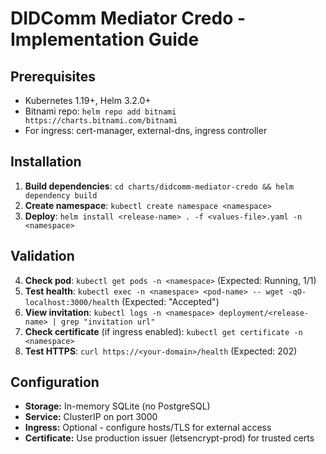 # DIDComm Mediator Credo - Implementation Guide

## Prerequisites
- Kubernetes 1.19+, Helm 3.2.0+
- Bitnami repo: `helm repo add bitnami https://charts.bitnami.com/bitnami`
- For ingress: cert-manager, external-dns, ingress controller

## Installation

1. **Build dependencies**: `cd charts/didcomm-mediator-credo && helm dependency build`
2. **Create namespace**: `kubectl create namespace <namespace>`
3. **Deploy**: `helm install <release-name> . -f <values-file>.yaml -n <namespace>`

## Validation

4. **Check pod**: `kubectl get pods -n <namespace>` (Expected: Running, 1/1)
5. **Test health**: `kubectl exec -n <namespace> <pod-name> -- wget -qO- localhost:3000/health` (Expected: "Accepted")
6. **View invitation**: `kubectl logs -n <namespace> deployment/<release-name> | grep "invitation url"`
7. **Check certificate** (if ingress enabled): `kubectl get certificate -n <namespace>`
8. **Test HTTPS**: `curl https://<your-domain>/health` (Expected: 202)

## Configuration
- **Storage:** In-memory SQLite (no PostgreSQL)
- **Service:** ClusterIP on port 3000
- **Ingress:** Optional - configure hosts/TLS for external access
- **Certificate:** Use production issuer (letsencrypt-prod) for trusted certs
